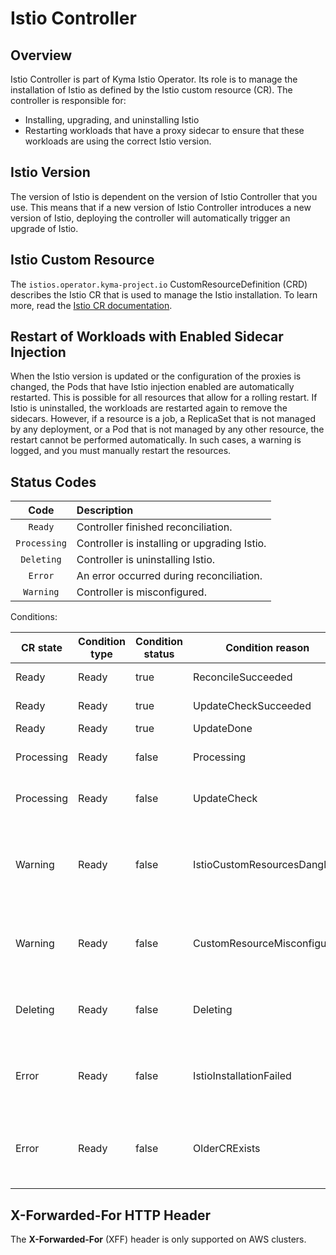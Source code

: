 # Istio Controller

## Overview

Istio Controller is part of Kyma Istio Operator. Its role is to manage the installation of Istio as defined by the Istio custom resource (CR). The controller is responsible for:
- Installing, upgrading, and uninstalling Istio
- Restarting workloads that have a proxy sidecar to ensure that these workloads are using the correct Istio version.

## Istio Version

The version of Istio is dependent on the version of Istio Controller that you use. This means that if a new version of Istio Controller introduces a new version of Istio, deploying the controller will automatically trigger an upgrade of Istio.

## Istio Custom Resource

The `istios.operator.kyma-project.io` CustomResourceDefinition (CRD) describes the Istio CR that is used to manage the Istio installation. To learn more, read the [Istio CR documentation](04-00-istio-custom-resource.md).

## Restart of Workloads with Enabled Sidecar Injection

When the Istio version is updated or the configuration of the proxies is changed, the Pods that have Istio injection enabled are automatically restarted. This is possible for all resources that allow for a rolling restart. If Istio is uninstalled, the workloads are restarted again to remove the sidecars.
However, if a resource is a job, a ReplicaSet that is not managed by any deployment, or a Pod that is not managed by any other resource, the restart cannot be performed automatically. In such cases, a warning is logged, and you must manually restart the resources.

## Status Codes

|     Code     | Description                                  |
|:------------:|:---------------------------------------------|
|   `Ready`    | Controller finished reconciliation.          |
| `Processing` | Controller is installing or upgrading Istio. |
|  `Deleting`  | Controller is uninstalling Istio.            |
|   `Error`    | An error occurred during reconciliation.     |
|  `Warning`   | Controller is misconfigured.                 |

Conditions:

| CR state   | Condition type | Condition status | Condition reason             | Remark                                                                          |
|------------|----------------|------------------|------------------------------|---------------------------------------------------------------------------------|
| Ready      | Ready          | true             | ReconcileSucceeded           | Reconciled successfully                                                         |
| Ready      | Ready          | true             | UpdateCheckSucceeded         | Update not required                                                             |
| Ready      | Ready          | true             | UpdateDone                   | Update done                                                                     |
| Processing | Ready          | false            | Processing                   | Istio installation is proceeding                                                |
| Processing | Ready          | false            | UpdateCheck                  | Checking if update is required                                                  |
| Warning    | Ready          | false            | IstioCustomResourcesDangling | Istio deletion blocked because of existing Istio resources that are not default |
| Warning    | Ready          | false            | CustomResourceMisconfigured  | Configuration present on Istio Custom Resource is not correct                   |
| Deleting   | Ready          | false            | Deleting                     | Proceeding with uninstallation and deletion of Istio                            |
| Error      | Ready          | false            | IstioInstallationFailed      | Failure during execution of Istio installation                                  |
| Error      | Ready          | false            | OlderCRExists                | This CR is not the oldest one so does not represent the module State            |

## X-Forwarded-For HTTP Header

The **X-Forwarded-For** (XFF) header is only supported on AWS clusters.